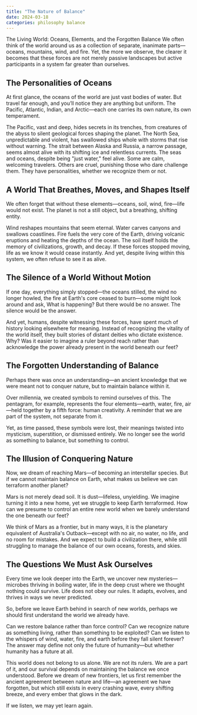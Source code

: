 ```yaml
---
title: "The Nature of Balance"
date: 2024-03-18
categories: philosophy balance
---
```

The Living World: Oceans, Elements, and the Forgotten Balance
We often think of the world around us as a collection of separate, inanimate parts—oceans, mountains, wind, and fire. Yet, the more we observe, the clearer it becomes that these forces are not merely passive landscapes but active participants in a system far greater than ourselves.

## The Personalities of Oceans

At first glance, the oceans of the world are just vast bodies of water. But travel far enough, and you’ll notice they are anything but uniform. The Pacific, Atlantic, Indian, and Arctic—each one carries its own nature, its own temperament.

The Pacific, vast and deep, hides secrets in its trenches, from creatures of the abyss to silent geological forces shaping the planet.
The North Sea, unpredictable and violent, has swallowed ships whole with storms that rise without warning.
The strait between Alaska and Russia, a narrow passage, seems almost alive with its shifting ice and relentless currents.
The seas and oceans, despite being "just water," feel alive. Some are calm, welcoming travelers. Others are cruel, punishing those who dare challenge them. They have personalities, whether we recognize them or not.

## A World That Breathes, Moves, and Shapes Itself

We often forget that without these elements—oceans, soil, wind, fire—life would not exist. The planet is not a still object, but a breathing, shifting entity.

Wind reshapes mountains that seem eternal.
Water carves canyons and swallows coastlines.
Fire fuels the very core of the Earth, driving volcanic eruptions and heating the depths of the ocean.
The soil itself holds the memory of civilizations, growth, and decay.
If these forces stopped moving, life as we know it would cease instantly. And yet, despite living within this system, we often refuse to see it as alive.

## The Silence of a World Without Motion

If one day, everything simply stopped—the oceans stilled, the wind no longer howled, the fire at Earth's core ceased to burn—some might look around and ask, What is happening? But there would be no answer. The silence would be the answer.

And yet, humans, despite witnessing these forces, have spent much of history looking elsewhere for meaning. Instead of recognizing the vitality of the world itself, they built stories of distant deities who dictate existence. Why? Was it easier to imagine a ruler beyond reach rather than acknowledge the power already present in the world beneath our feet?

## The Forgotten Understanding of Balance

Perhaps there was once an understanding—an ancient knowledge that we were meant not to conquer nature, but to maintain balance within it.

Over millennia, we created symbols to remind ourselves of this. The pentagram, for example, represents the four elements—earth, water, fire, air—held together by a fifth force: human creativity. A reminder that we are part of the system, not separate from it.

Yet, as time passed, these symbols were lost, their meanings twisted into mysticism, superstition, or dismissed entirely. We no longer see the world as something to balance, but something to control.

## The Illusion of Conquering Nature

Now, we dream of reaching Mars—of becoming an interstellar species. But if we cannot maintain balance on Earth, what makes us believe we can terraform another planet?

Mars is not merely dead soil. It is dust—lifeless, unyielding. We imagine turning it into a new home, yet we struggle to keep Earth terraformed. How can we presume to control an entire new world when we barely understand the one beneath our feet?

We think of Mars as a frontier, but in many ways, it is the planetary equivalent of Australia's Outback—except with no air, no water, no life, and no room for mistakes. And we expect to build a civilization there, while still struggling to manage the balance of our own oceans, forests, and skies.

## The Questions We Must Ask Ourselves

Every time we look deeper into the Earth, we uncover new mysteries—microbes thriving in boiling water, life in the deep crust where we thought nothing could survive. Life does not obey our rules. It adapts, evolves, and thrives in ways we never predicted.

So, before we leave Earth behind in search of new worlds, perhaps we should first understand the world we already have.

Can we restore balance rather than force control?
Can we recognize nature as something living, rather than something to be exploited?
Can we listen to the whispers of wind, water, fire, and earth before they fall silent forever?
The answer may define not only the future of humanity—but whether humanity has a future at all.

This world does not belong to us alone. We are not its rulers. We are a part of it, and our survival depends on maintaining the balance we once understood. Before we dream of new frontiers, let us first remember the ancient agreement between nature and life—an agreement we have forgotten, but which still exists in every crashing wave, every shifting breeze, and every ember that glows in the dark.

If we listen, we may yet learn again.
